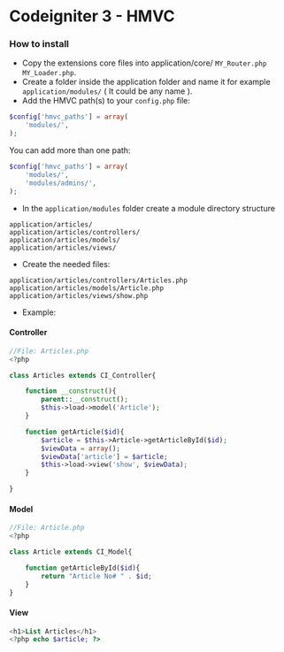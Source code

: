 # Codeigniter 3 - HMVC #

### How to install ###

* Copy the extensions core files into application/core/ ```MY_Router.php``` ```MY_Loader.php```.
* Create a folder inside the application folder and name it for example ```application/modules/``` ( It could be any name ).
* Add the HMVC path(s) to your ```config.php``` file:

```php
$config['hmvc_paths'] = array(
    'modules/',
);
```
You can add more than one path:

```php
$config['hmvc_paths'] = array(
    'modules/',
    'modules/admins/',
);
```
* In the ```application/modules``` folder create a module directory structure
```
application/articles/
application/articles/controllers/
application/articles/models/
application/articles/views/
```
* Create the needed files:

```
application/articles/controllers/Articles.php
application/articles/models/Article.php
application/articles/views/show.php
```
* Example:

#### Controller ####
```php
//File: Articles.php
<?php

class Articles extends CI_Controller{

	function __construct(){
		parent::__construct();
		$this->load->model('Article');
	}

	function getArticle($id){
		$article = $this->Article->getArticleById($id);
		$viewData = array();
		$viewData['article'] = $article;
		$this->load->view('show', $viewData);
	}

}
```
#### Model ####
```php
//File: Article.php
<?php

class Article extends CI_Model{

	function getArticleById($id){
		return "Article No# " . $id;
	}
}
```
#### View ####
```php
<h1>List Articles</h1>
<?php echo $article; ?>

